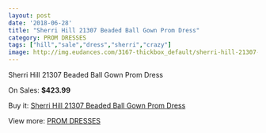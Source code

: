 ```yaml
---
layout: post
date: '2018-06-28'
title: "Sherri Hill 21307 Beaded Ball Gown Prom Dress"
category: PROM DRESSES
tags: ["hill","sale","dress","sherri","crazy"]
image: http://img.eudances.com/3167-thickbox_default/sherri-hill-21307-beaded-ball-gown-prom-dress.jpg
---
```

Sherri Hill 21307 Beaded Ball Gown Prom Dress

On Sales: **$423.99**
<a href="https://www.eudances.com/en/prom-dresses/1089-sherri-hill-21307-beaded-ball-gown-prom-dress.html"><amp-img layout="responsive" width="600" height="600" src="//img.eudances.com/3167-thickbox_default/sherri-hill-21307-beaded-ball-gown-prom-dress.jpg" alt="Sherri Hill 21307 Beaded Ball Gown Prom Dress 0" /></a>
<a href="https://www.eudances.com/en/prom-dresses/1089-sherri-hill-21307-beaded-ball-gown-prom-dress.html"><amp-img layout="responsive" width="600" height="600" src="//img.eudances.com/3171-thickbox_default/sherri-hill-21307-beaded-ball-gown-prom-dress.jpg" alt="Sherri Hill 21307 Beaded Ball Gown Prom Dress 1" /></a>
<a href="https://www.eudances.com/en/prom-dresses/1089-sherri-hill-21307-beaded-ball-gown-prom-dress.html"><amp-img layout="responsive" width="600" height="600" src="//img.eudances.com/3170-thickbox_default/sherri-hill-21307-beaded-ball-gown-prom-dress.jpg" alt="Sherri Hill 21307 Beaded Ball Gown Prom Dress 2" /></a>
<a href="https://www.eudances.com/en/prom-dresses/1089-sherri-hill-21307-beaded-ball-gown-prom-dress.html"><amp-img layout="responsive" width="600" height="600" src="//img.eudances.com/3169-thickbox_default/sherri-hill-21307-beaded-ball-gown-prom-dress.jpg" alt="Sherri Hill 21307 Beaded Ball Gown Prom Dress 3" /></a>
<a href="https://www.eudances.com/en/prom-dresses/1089-sherri-hill-21307-beaded-ball-gown-prom-dress.html"><amp-img layout="responsive" width="600" height="600" src="//img.eudances.com/3168-thickbox_default/sherri-hill-21307-beaded-ball-gown-prom-dress.jpg" alt="Sherri Hill 21307 Beaded Ball Gown Prom Dress 4" /></a>

Buy it: [Sherri Hill 21307 Beaded Ball Gown Prom Dress](https://www.eudances.com/en/prom-dresses/1089-sherri-hill-21307-beaded-ball-gown-prom-dress.html "Sherri Hill 21307 Beaded Ball Gown Prom Dress")

View more: [PROM DRESSES](https://www.eudances.com/en/13-prom-dresses "PROM DRESSES")